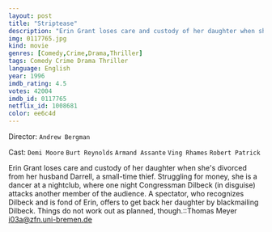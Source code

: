 ```yaml
---
layout: post
title: "Striptease"
description: "Erin Grant loses care and custody of her daughter when she's divorced from her husband Darrell, a small-time thief. Struggling for money, she is a dancer at a nightclub, where one night Congressman Dilbeck (in disguise) attacks another member of the audience. A spectator, who recognizes Dilbeck and is fond of Erin, offers to get back her daughter by blackmailing Dilbeck. Things do not work out as planned, though..."
img: 0117765.jpg
kind: movie
genres: [Comedy,Crime,Drama,Thriller]
tags: Comedy Crime Drama Thriller 
language: English
year: 1996
imdb_rating: 4.5
votes: 42004
imdb_id: 0117765
netflix_id: 1008681
color: ee6c4d
---
```

Director: `Andrew Bergman`  

Cast: `Demi Moore` `Burt Reynolds` `Armand Assante` `Ving Rhames` `Robert Patrick` 

Erin Grant loses care and custody of her daughter when she's divorced from her husband Darrell, a small-time thief. Struggling for money, she is a dancer at a nightclub, where one night Congressman Dilbeck (in disguise) attacks another member of the audience. A spectator, who recognizes Dilbeck and is fond of Erin, offers to get back her daughter by blackmailing Dilbeck. Things do not work out as planned, though.::Thomas Meyer <i03a@zfn.uni-bremen.de>